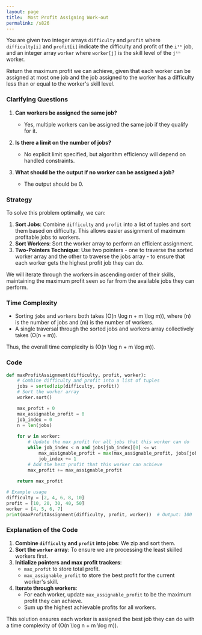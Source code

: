 ```yaml
---
layout: page
title:  Most Profit Assigning Work-out
permalink: /s826
---
```


You are given two integer arrays `difficulty` and `profit` where `difficulty[i]` and `profit[i]` indicate the difficulty and profit of the `iᵗʰ` job, and an integer array `worker` where `worker[j]` is the skill level of the `jᵗʰ` worker.

Return the maximum profit we can achieve, given that each worker can be assigned at most one job and the job assigned to the worker has a difficulty less than or equal to the worker's skill level.

### Clarifying Questions

1. **Can workers be assigned the same job?**
   - Yes, multiple workers can be assigned the same job if they qualify for it.

2. **Is there a limit on the number of jobs?**
   - No explicit limit specified, but algorithm efficiency will depend on handled constraints.

3. **What should be the output if no worker can be assigned a job?**
   - The output should be 0.

### Strategy

To solve this problem optimally, we can:
1. **Sort Jobs**: Combine `difficulty` and `profit` into a list of tuples and sort them based on difficulty. This allows easier assignment of maximum profitable jobs to workers.
2. **Sort Workers**: Sort the worker array to perform an efficient assignment.
3. **Two-Pointers Technique**: Use two pointers - one to traverse the sorted worker array and the other to traverse the jobs array - to ensure that each worker gets the highest profit job they can do.

We will iterate through the workers in ascending order of their skills, maintaining the maximum profit seen so far from the available jobs they can perform.

### Time Complexity

- Sorting `jobs` and `workers` both takes \(O(n \log n + m \log m)\), where \(n\) is the number of jobs and \(m\) is the number of workers.
- A single traversal through the sorted jobs and workers array collectively takes \(O(n + m)\).

Thus, the overall time complexity is \(O(n \log n + m \log m)\).

### Code

```python
def maxProfitAssignment(difficulty, profit, worker):
    # Combine difficulty and profit into a list of tuples
    jobs = sorted(zip(difficulty, profit))
    # Sort the worker array
    worker.sort()

    max_profit = 0
    max_assignable_profit = 0
    job_index = 0
    n = len(jobs)
    
    for w in worker:
        # Update the max profit for all jobs that this worker can do
        while job_index < n and jobs[job_index][0] <= w:
            max_assignable_profit = max(max_assignable_profit, jobs[job_index][1])
            job_index += 1
        # Add the best profit that this worker can achieve
        max_profit += max_assignable_profit
    
    return max_profit

# Example usage
difficulty = [2, 4, 6, 8, 10]
profit = [10, 20, 30, 40, 50]
worker = [4, 5, 6, 7]
print(maxProfitAssignment(difficulty, profit, worker))  # Output: 100
```

### Explanation of the Code

1. **Combine `difficulty` and `profit` into jobs**: We zip and sort them.
2. **Sort the `worker` array**: To ensure we are processing the least skilled workers first.
3. **Initialize pointers and max profit trackers**: 
   - `max_profit` to store total profit.
   - `max_assignable_profit` to store the best profit for the current worker's skill.
4. **Iterate through workers**:
   - For each worker, update `max_assignable_profit` to be the maximum profit they can achieve.
   - Sum up the highest achievable profits for all workers.

This solution ensures each worker is assigned the best job they can do with a time complexity of \(O(n \log n + m \log m)\).